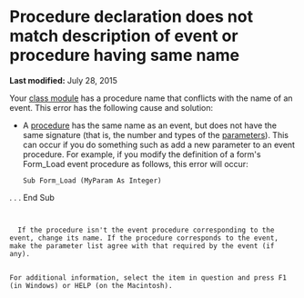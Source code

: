 
# Procedure declaration does not match description of event or procedure having same name

 **Last modified:** July 28, 2015

Your  [class module](b8bdf64f-5920-1ae9-16d0-b26d09524a30.md) has a procedure name that conflicts with the name of an event. This error has the following cause and solution:




- A  [procedure](b8bdf64f-5920-1ae9-16d0-b26d09524a30.md) has the same name as an event, but does not have the same signature (that is, the number and types of the [parameters](b8bdf64f-5920-1ae9-16d0-b26d09524a30.md)). This can occur if you do something such as add a new parameter to an event procedure. For example, if you modify the definition of a form's Form_Load event procedure as follows, this error will occur:
    
  ```
  Sub Form_Load (MyParam As Integer) 
. . . 
End Sub 

  ```


    If the procedure isn't the event procedure corresponding to the event, change its name. If the procedure corresponds to the event, make the parameter list agree with that required by the event (if any).
    

For additional information, select the item in question and press F1 (in Windows) or HELP (on the Macintosh).
